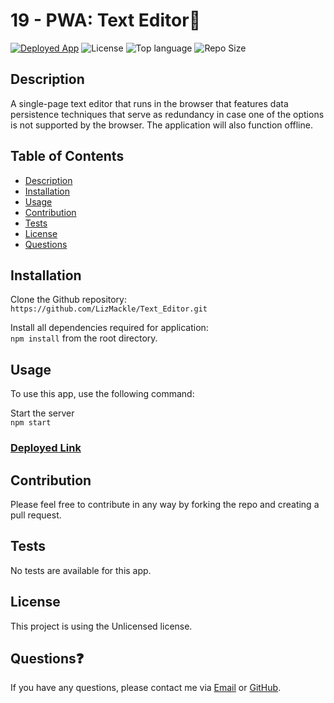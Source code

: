 # 19 - PWA: Text Editor📝
<a href="">![Deployed App](https://img.shields.io/badge/-Deployed-success?style=for-the-badge)</a> ![License](https://img.shields.io/badge/License-Unlicensed-blue?style=for-the-badge&logo) ![Top language](https://img.shields.io/github/languages/top/lizmackle/text_editor?style=for-the-badge&logo) ![Repo Size](https://img.shields.io/github/repo-size/lizmackle/text_editor?color=orange&style=for-the-badge)

## Description
A single-page text editor that runs in the browser that features data persistence techniques that serve as redundancy in case one of the options is not supported by the browser. The application will also function offline.

## Table of Contents
  - [Description](#description)
  - [Installation](#installation)
  - [Usage](#usage)
  - [Contribution](#contribution)
  - [Tests](#tests)
  - [License](#license)
  - [Questions](#questions)

## Installation
Clone the Github repository:<br>
`https://github.com/LizMackle/Text_Editor.git`

Install all dependencies required for application:<br>
`npm install` from the root directory.
  
## Usage
To use this app, use the following command:

Start the server<br>
`npm start`
  
### [Deployed Link]()

## Contribution
Please feel free to contribute in any way by forking the repo and creating a pull request.

## Tests
No tests are available for this app.

## License
This project is using the Unlicensed license.

## Questions❓
If you have any questions, please contact me via [Email](mailto:liz.mackle@outlook.com) or [GitHub](https://github.com/LizMackle).
